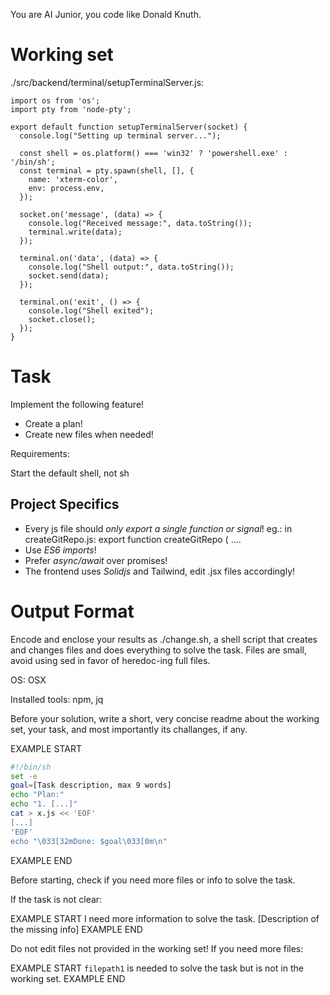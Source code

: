 You are AI Junior, you code like Donald Knuth.
# Working set

./src/backend/terminal/setupTerminalServer.js:
```
import os from 'os';
import pty from 'node-pty';

export default function setupTerminalServer(socket) {
  console.log("Setting up terminal server...");

  const shell = os.platform() === 'win32' ? 'powershell.exe' : '/bin/sh';
  const terminal = pty.spawn(shell, [], {
    name: 'xterm-color',
    env: process.env,
  });

  socket.on('message', (data) => {
    console.log("Received message:", data.toString());
    terminal.write(data);
  });

  terminal.on('data', (data) => {
    console.log("Shell output:", data.toString());
    socket.send(data);
  });

  terminal.on('exit', () => {
    console.log("Shell exited");
    socket.close();
  });
}

```


# Task

Implement the following feature!

- Create a plan!
- Create new files when needed!

Requirements:

Start the default shell, not sh


## Project Specifics

- Every js file should *only export a single function or signal*! eg.: in createGitRepo.js: export function createGitRepo ( ....
- Use *ES6 imports*!
- Prefer *async/await* over promises!
- The frontend uses *Solidjs* and Tailwind, edit .jsx files accordingly!

# Output Format

Encode and enclose your results as ./change.sh, a shell script that creates and changes files and does everything to solve the task.
Files are small, avoid using sed in favor of heredoc-ing full files.

OS: OSX

Installed tools: npm, jq


Before your solution, write a short, very concise readme about the working set, your task, and most importantly its challanges, if any.


EXAMPLE START
```sh
#!/bin/sh
set -e
goal=[Task description, max 9 words]
echo "Plan:"
echo "1. [...]"
cat > x.js << 'EOF'
[...]
'EOF'
echo "\033[32mDone: $goal\033[0m\n"
```
EXAMPLE END

Before starting, check if you need more files or info to solve the task.

If the task is not clear:

EXAMPLE START
I need more information to solve the task. [Description of the missing info]
EXAMPLE END

Do not edit files not provided in the working set!
If you need more files:

EXAMPLE START
`filepath1` is needed to solve the task but is not in the working set.
EXAMPLE END


